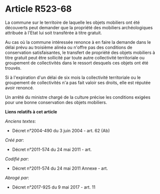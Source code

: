 # Article R523-68

La commune sur le territoire de laquelle les objets mobiliers ont été découverts peut demander que la propriété des mobiliers
archéologiques attribuée à l'Etat lui soit transférée à titre gratuit.

Au cas où la commune intéressée renonce à en faire la demande dans le délai prévu au troisième alinéa ou n'offre pas des
conditions de conservation satisfaisantes, le transfert de propriété des objets mobiliers à titre gratuit peut être sollicité
par toute autre collectivité territoriale ou groupement de collectivités dans le ressort desquels ces objets ont été trouvés.

Si à l'expiration d'un délai de six mois la collectivité territoriale ou le groupement de collectivités n'a pas fait valoir
ses droits, elle est réputée avoir renoncé.

Un arrêté du ministre chargé de la culture précise les conditions exigées pour une bonne conservation des objets mobiliers.

**Liens relatifs à cet article**

_Anciens textes_:

  - Décret n°2004-490 du 3 juin 2004 - art. 62 (Ab)

_Créé par_:

  - Décret n°2011-574 du 24 mai 2011  - art.

_Codifié par_:

  - Décret n°2011-574 du 24 mai 2011 Annexe - art.

_Abrogé par_:

  - Décret n°2017-925 du 9 mai 2017 - art. 11
